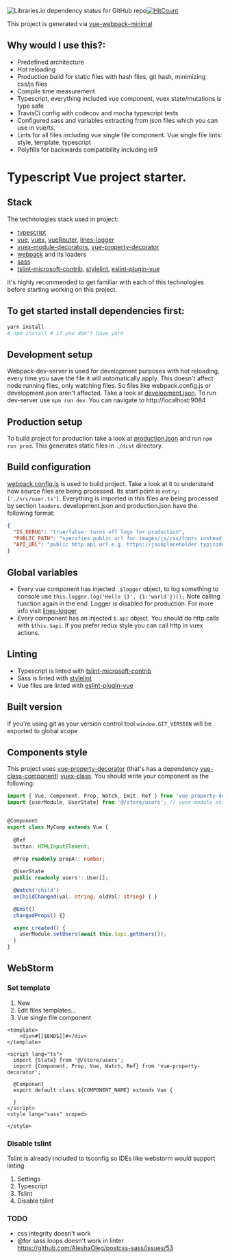 ![Libraries.io dependency status for GitHub repo](https://img.shields.io/librariesio/github/akoidan/vue-webpack-typescript)[![HitCount](http://hits.dwyl.io/akoidan/vue-webpack-typescript.svg)](http://hits.dwyl.io/akoidan/vue-webpack-typescript)


This project is generated via [vue-webpack-minimal](https://github.com/akoidan/vue-webpack-minimal)

## Why would I use this?:
 - Predefined architecture 
 - Hot reloading
 - Production build for static files with hash files, git hash, minimizing css/js files
 - Compile time measurement
 - Typescript, everything included vue component, vuex state/mutations is type safe
 - TravisCi config with codecov and mocha typescript tests
 - Configured sass and variables extracting from json files which you can use in vue/ts.
 - Lints for all files including vue single file component. Vue single file lints: style, template, typescript
 - Polyfills for backwards compatibility including ie9

# Typescript Vue project starter.

## Stack
The technologies stack used in project:
- [typescript](https://github.com/microsoft/TypeScript)
- [vue](https://github.com/vuejs/vue), [vuex](https://github.com/vuejs/vuex), [vueRouter](https://github.com/vuejs/vue-router), [lines-logger](https://github.com/akoidan/lines-logger)
- [vuex-module-decorators](https://github.com/championswimmer/vuex-module-decorators), [vue-property-decorator](https://github.com/kaorun343/vue-property-decorator)
- [webpack](https://github.com/webpack) and its loaders
- [sass](https://github.com/sass/sass)
- [tslint-microsoft-contrib](https://github.com/microsoft/tslint-microsoft-contrib), [stylelint](https://github.com/stylelint/stylelint), [eslint-plugin-vue](https://github.com/vuejs/eslint-plugin-vue)

It's highly recommended to get familiar with each of this technologies before starting working on this project.

## To get started install dependencies first:
```bash
yarn install
# npm install # if you don't have yarn
```

## Development setup
Webpack-dev-server is used for development purposes with hot reloading, every time you save the file it will automatically apply. This doesn't affect node running files, only watching files. So files like webpack.config.js or development.json aren't affected. Take a look at [development.json](development.json). To run dev-server use `npm run dev`. You can navigate to http://localhost:9084

## Production setup
To build project for production take a look at [production.json](production.json) and run `npm run prod`. This generates static files in `./dist` directory.

## Build configuration
[webpack.config.js](webpack.config.js) is used to build project. Take a look at it to understand how source files are being processed. Its start point is `entry: ['./src/user.ts']`. Everything is imported in this files are being processed by section `loaders`.
development.json and production.json have the following format:
```json
{
  "IS_DEBUG": "true/false: turns off logs for production",
  "PUBLIC_PATH": "specifies public url for images/js/css/fonts instead of relative path like './main.js",
  "API_URL": "public http api url e.g. https://jsonplaceholder.typicode.com"
}
```

## Global variables
 - Every vue component has injected `.$logger` object, to log something to console use `this.logger.log('Hello {}', {1:'world'})();` Note calling function again in the end. Logger is disabled for production. For more info visit [lines-logger](https://github.com/akoidan/lines-logger)
 - Every component has an injected `$.api` object. You should do http calls with `$this.$api`. If you prefer redux style you can call http in vuex actions.

## Linting
 - Typescript is linted with [tslint-microsoft-contrib](https://github.com/Microsoft/tslint-microsoft-contrib)
 - Sass is linted with [stylelint](https://github.com/stylelint/stylelint)
 - Vue files are linted with [eslint-plugin-vue](https://github.com/vuejs/eslint-plugin-vue)

## Built version
If you're using git as your version control tool `window.GIT_VERSION` will be exported to global scope

## Components style
This project uses [vue-property-decorator](https://github.com/kaorun343/vue-property-decorator) (that's has a dependency [vue-class-component](https://github.com/vuejs/vue-class-component)) [vuex-class](https://github.com/ktsn/vuex-class). You should write your component as the following:

```typescript
import { Vue, Component, Prop, Watch, Emit, Ref } from 'vue-property-decorator'
import {userModule, UserState} from '@/store/users'; // vuex module example


@Component
export class MyComp extends Vue {
  
  @Ref
  button: HTMLInputElement;

  @Prop readonly propA!: number;
  
  @UserState
  public readonly users!: User[];

  @Watch('child')
  onChildChanged(val: string, oldVal: string) { }

  @Emit() 
  changedProps() {}

  async created() {
    userModule.setUsers(await this.$api.getUsers());
  }
}
```

## WebStorm

### Set template
 1. New
 2. Edit files templates...
 3. Vue single file component

```vue
<template>
    <div>#[[$END$]]#</div>
</template>

<script lang="ts">
  import {State} from '@/store/users';
  import {Component, Prop, Vue, Watch, Ref} from 'vue-property-decorator';

  @Component
  export default class ${COMPONENT_NAME} extends Vue {
   
  }
</script>
<style lang="sass" scoped>

</style>
```

### Disable tslint
Tslint is already included to tsconfig so IDEs like webstorm would support linting

 1. Settings
 2. Typescript
 3. Tslint
 4. Disable tslint


### TODO
 - css integrity doesn't work
 - @for sass loops doesn't work in linter https://github.com/AleshaOleg/postcss-sass/issues/53
